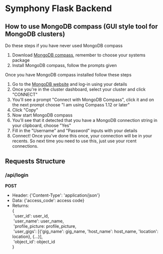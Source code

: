 # Symphony Flask Backend


## How to use MongoDB compass (GUI style tool for MongoDB clusters)
Do these steps if you have never used MongoDB compass
1. Download [MongoDB compass](https://www.mongodb.com/download-center?jmp=hero#compass), remember to choose your systems package
2. Install MongoDB compass, follow the prompts given

Once you have MongoDB compass installed follow these steps
1. Go to the [MongoDB website](https://www.mongodb.com/) and log-in using your details 
2. Once you're in the cluster dashboard, select your cluster and click "CONNECT"
3. You'll see a prompt "Connect with MongoDB Compass", click it and on the next prompt choose "I am using Compass 1.12 or later"
4. Click "Copy"
5. Now start MongoDB compass 
6. You'll see that it detected that you have a MongoDB connection string in your clipboard, choose "Yes"
7. Fill in the "Username" and "Password" inputs with your details
8. Connect!
Once you've done this once, your connection will be in your recents. So next time you need to use this, just use your rcent connections.

## Requests Structure
### /api/login
**POST**
- Header: {'Content-Type': 'application/json'}
- Data: {'access_code': access code}
- Returns: \
{\
&nbsp;'user_id': user_id,\
&nbsp;'user_name': user_name,\
&nbsp;'profile_picture: profile_picture,\
&nbsp;'user_gigs': \[{'gig_name': gig_name, 'host_name': host_name, 'location': location}, {...}],\
&nbsp;'object_id': object_id\
}
